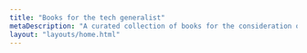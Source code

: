 ```yaml
---
title: "Books for the tech generalist"
metaDescription: "A curated collection of books for the consideration of software developers and technologists."
layout: "layouts/home.html"
---
```

